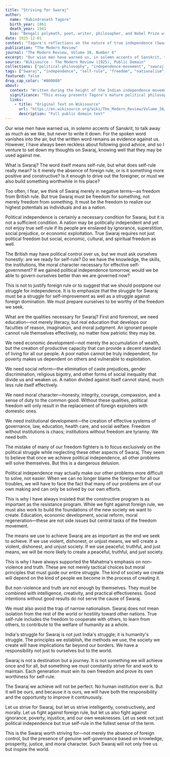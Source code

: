 ```yaml
---
title: "Striving for Swaraj"
author:
  name: "Rabindranath Tagore"
  birth_year: 1861
  death_year: 1941
  bio: "Bengali polymath, poet, writer, philosopher, and Nobel Prize winner in Literature (1913)"
date: 1925-12-01
context: "Tagore's reflections on the nature of true independence (Swaraj) and the methods to achieve it"
publication: "The Modern Review"
journal: "The Modern Review, Volume 38, Number 6"
excerpt: "Our wise men have warned us, in solemn accents of Sanskrit, to talk away as much as we like, but never to write it down."
source: "Wikisource - The Modern Review (1925), Public Domain"
collections: ["political-philosophy", "independence-movement", "swaraj-concept"]
tags: ["Swaraj", "independence", "self-rule", "freedom", "nationalism", "political philosophy"]
featured: false
drop_cap_color: "#800080"
about:
  context: "Written during the height of the Indian independence movement, this essay explores Tagore's nuanced understanding of what true Swaraj means."
  significance: "This essay presents Tagore's mature political philosophy, distinguishing between mere political independence and genuine self-rule based on moral and spiritual foundations."
  links:
    - title: "Original Text on Wikisource"
      url: "https://en.wikisource.org/wiki/The_Modern_Review/Volume_38/Number_6/Striving_for_Swaraj"
      description: "Full public domain text"
---
```


Our wise men have warned us, in solemn accents of Sanskrit, to talk away as much as we like, but never to write it down. For the spoken word vanishes into the air, but the written word remains as evidence against us. However, I have always been reckless about following good advice, and so I venture to set down my thoughts on Swaraj, knowing well that they may be used against me.

What is Swaraj? The word itself means self-rule, but what does self-rule really mean? Is it merely the absence of foreign rule, or is it something more positive and constructive? Is it enough to drive out the foreigner, or must we also build something worthwhile in his place?

Too often, I fear, we think of Swaraj merely in negative terms—as freedom from British rule. But true Swaraj must be freedom for something, not merely freedom from something. It must be the freedom to realize our highest potentials as individuals and as a nation.

Political independence is certainly a necessary condition for Swaraj, but it is not a sufficient condition. A nation may be politically independent and yet not enjoy true self-rule if its people are enslaved by ignorance, superstition, social prejudice, or economic exploitation. True Swaraj requires not just political freedom but social, economic, cultural, and spiritual freedom as well.

The British may have political control over us, but we must ask ourselves honestly: are we ready for self-rule? Do we have the knowledge, the skills, the institutions, the moral character necessary for effective self-government? If we gained political independence tomorrow, would we be able to govern ourselves better than we are governed now?

This is not to justify foreign rule or to suggest that we should postpone our struggle for independence. It is to emphasize that the struggle for Swaraj must be a struggle for self-improvement as well as a struggle against foreign domination. We must prepare ourselves to be worthy of the freedom we seek.

What are the qualities necessary for Swaraj? First and foremost, we need education—not merely literacy, but real education that develops our faculties of reason, imagination, and moral judgment. An ignorant people cannot rule themselves effectively, no matter how patriotic they may be.

We need economic development—not merely the accumulation of wealth, but the creation of productive capacity that can provide a decent standard of living for all our people. A poor nation cannot be truly independent, for poverty makes us dependent on others and vulnerable to exploitation.

We need social reform—the elimination of caste prejudices, gender discrimination, religious bigotry, and other forms of social inequality that divide us and weaken us. A nation divided against itself cannot stand, much less rule itself effectively.

We need moral character—honesty, integrity, courage, compassion, and a sense of duty to the common good. Without these qualities, political freedom will only result in the replacement of foreign exploiters with domestic ones.

We need institutional development—the creation of effective systems of governance, law, education, health care, and social welfare. Freedom without institutions is chaos; institutions without freedom are tyranny. We need both.

The mistake of many of our freedom fighters is to focus exclusively on the political struggle while neglecting these other aspects of Swaraj. They seem to believe that once we achieve political independence, all other problems will solve themselves. But this is a dangerous delusion.

Political independence may actually make our other problems more difficult to solve, not easier. When we can no longer blame the foreigner for all our troubles, we will have to face the fact that many of our problems are of our own making and can only be solved by our own efforts.

This is why I have always insisted that the constructive program is as important as the resistance program. While we fight against foreign rule, we must also work to build the foundations of the new society we want to create. Education, economic development, social reform, moral regeneration—these are not side issues but central tasks of the freedom movement.

The means we use to achieve Swaraj are as important as the end we seek to achieve. If we use violent, dishonest, or unjust means, we will create a violent, dishonest, and unjust society. If we use peaceful, truthful, and just means, we will be more likely to create a peaceful, truthful, and just society.

This is why I have always supported the Mahatma's emphasis on non-violence and truth. These are not merely tactical choices but moral principles that must guide our entire struggle. The kind of society we create will depend on the kind of people we become in the process of creating it.

But non-violence and truth are not enough by themselves. They must be combined with intelligence, creativity, and practical effectiveness. Good intentions without good results do not serve the cause of Swaraj.

We must also avoid the trap of narrow nationalism. Swaraj does not mean isolation from the rest of the world or hostility toward other nations. True self-rule includes the freedom to cooperate with others, to learn from others, to contribute to the welfare of humanity as a whole.

India's struggle for Swaraj is not just India's struggle; it is humanity's struggle. The principles we establish, the methods we use, the society we create will have implications far beyond our borders. We have a responsibility not just to ourselves but to the world.

Swaraj is not a destination but a journey. It is not something we will achieve once and for all, but something we must constantly strive for and work to maintain. Each generation must win its own freedom and prove its own worthiness for self-rule.

The Swaraj we achieve will not be perfect. No human institution ever is. But it will be ours, and because it is ours, we will have both the responsibility and the opportunity to improve it continuously.

Let us strive for Swaraj, but let us strive intelligently, constructively, and morally. Let us fight against foreign rule, but let us also fight against ignorance, poverty, injustice, and our own weaknesses. Let us seek not just political independence but true self-rule in the fullest sense of the term.

This is the Swaraj worth striving for—not merely the absence of foreign control, but the presence of genuine self-governance based on knowledge, prosperity, justice, and moral character. Such Swaraj will not only free us but inspire the world.